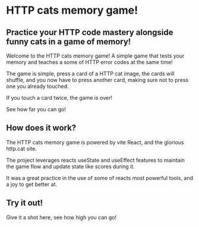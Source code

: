 # HTTP cats memory game!

## Practice your HTTP code mastery alongside funny cats in a game of memory!

Welcome to the HTTP cats memory game! A simple game that tests your memory and teaches a some of HTTP error codes at the same time!

The game is simple, press a card of a HTTP cat image, the cards will shuffle, and you now have to press another card, making sure not to press one you already touched.

If you touch a card twice, the game is over!

See how far you can go!

## How does it work?

The HTTP cats memory game is powered by vite React, and the glorious http.cat site.

The project leverages reacts useState and useEffect features to maintain the game flow and update state like scores during it.

It was a great practice in the use of some of reacts most powerful tools, and a joy to get better at.

## Try it out!

Give it a shot here, see how high you can go!
